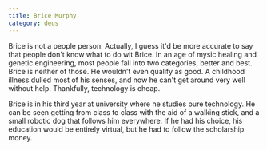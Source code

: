 ```yaml
---
title: Brice Murphy
category: deus
---
```

Brice is not a people person.  Actually, I guess it'd be more accurate to say that people don't know what to do wit Brice.  In an age of mysic healing and genetic engineering, most people fall into two categories, better and best.  Brice is neither of those.  He wouldn't even qualify as good.  A childhood illness dulled most of his senses, and now he can't get around very well without help.  Thankfully, technology is cheap.

Brice is in his third year at university where he studies pure technology.  He can be seen getting from class to class with the aid of a walking stick, and a small robotic dog that follows him everywhere.  If he had his choice, his education would be entirely virtual, but he had to follow the scholarship money.






